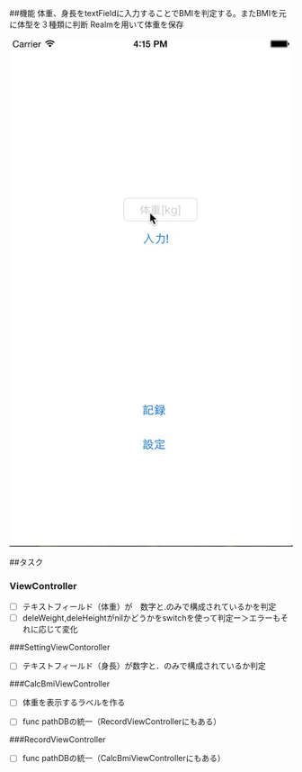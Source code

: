 
##機能
体重、身長をtextFieldに入力することでBMIを判定する。またBMIを元に体型を３種類に判断
Realmを用いて体重を保存

![Output sample](https://raw.githubusercontent.com/Uyutaka/iWeight/master/iWeight.gif)


##タスク

### ViewController

- [ ] テキストフィールド（体重）が　数字と.のみで構成されているかを判定
- [ ] deleWeight,deleHeightがnilかどうかをswitchを使って判定ー＞エラーもそれに応じて変化

###SettingViewContoroller
- [ ] テキストフィールド（身長）が数字と．のみで構成されているか判定

###CalcBmiViewController
- [ ] 体重を表示するラベルを作る
- [ ] func pathDBの統一（RecordViewControllerにもある）


###RecordViewController
- [ ] func pathDBの統一（CalcBmiViewControllerにもある）

